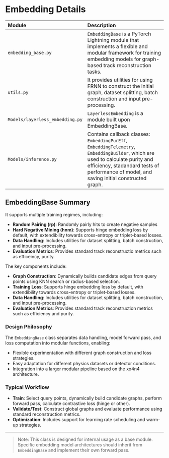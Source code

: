# Embedding Details

| Module | Description |
|:-------|:------------|
|`embedding_base.py`| `EmbeddingBase` is a PyTorch Lightning module that implements a flexible and modular framework for training embedding models for graph-based track reconstruction tasks. | 
|`utils.py`| It provides utilities for using FRNN to construct the initial graph, dataset splitting, batch construction and input pre-processing.|
|`Models/layerless_embedding.py`| `LayerlessEmbedding` is a module built upon EmbeddingBase.|
|`Models/inference.py`|Contains callback classes: `EmbeddingPurEff`, `EmbeddingTelemetry`, `EmbeddingBuilder`, which are used to calculate purity and efficiency, stadandard tests of performance of model, and saving initial constructed graph.|

## EmbeddingBase Summary
It supports multiple training regimes, including:
- **Random Pairing (rp)**: Randomly pairly hits to create negative samples
- **Hard Negative Mining (hnm)**: Supports hinge embedding loss by default, with extendibility towards cross-entropy or triplet-based losses.
- **Data Handling**: Includes utilities for dataset splitting, batch construction, and input pre-processing.
- **Evaluation Metrics**: Provides standard track reconstructio metrics such as efficeincy, purity.

The key components include:
- **Graph Construction**: Dynamically builds candidate edges from query points using KNN search or radius-based selection.
- **Training Loss**: Supports hinge embedding loss by default, with extendibility towards cross-entropy or triplet-based losses.
- **Data Handling**: Includes utilities for dataset splitting, batch construction, and input pre-processing.
- **Evaluation Metrics**: Provides standard track reconstruction metrics such as efficiency and purity.

### Design Philosophy
The `EmbeddingBase` class separates data handling, model forward pass, and loss computation into modular functions, enabling:
- Flexible experimentation with different graph construction and loss strategies.
- Easy adaptation for different physics datasets or detector conditions.
- Integration into a larger modular pipeline based on the xo4n4 architecture.

### Typical Workflow
- **Train**: Select query points, dynamically build candidate graphs, perform forward pass, calculate contrastive loss (hinge or other).
- **Validate/Test**: Construct global graphs and evaluate performance using standard reconstruction metrics.
- **Optimization**: Includes support for learning rate scheduling and warm-up strategies.

---

> Note: 
> This class is designed for internal usage as a base module. Specific embedding model architectures should inherit from `EmbeddingBase` and implement their own forward pass.
